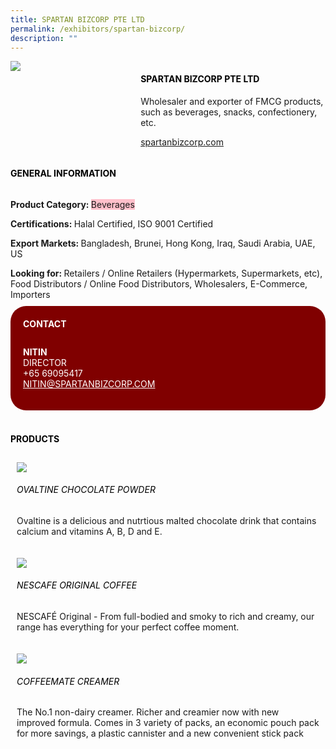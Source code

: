 ```yaml
---
title: SPARTAN BIZCORP PTE LTD
permalink: /exhibitors/spartan-bizcorp/
description: ""
---
```

<head>
	<div class="flex-paragraph">
		<!--hi there! this is a comment and will provide you with instructional guides-->
		<!--insert booth number here!-->
		<p style="text-transform: uppercase"></p></div>
			<div class="flex-container" style="display: flex; flex-wrap: wrap;">
				<!--insert DOWNLOAD link of company logo between the " marks!-->
			<div class="card sgds" style="flex: 1 1 40%; display: block;"><img src="https://drive.google.com/u/0/uc?id=1ftjXtnK18Gg-4wOfQfGckLzw3m4O6XcT&export=download"></div>
	<div class="card-sgds" style="flex: 1 1 58%; display: block; margin-left: 3px">
		<h4 style="text-transform: uppercase; color: black;"><!--insert the exhibitor's name between the <b> tags here--><b>SPARTAN BIZCORP PTE LTD</b></h4><!--insert the exhibitor's description between the <p> tags here-->
		<p>Wholesaler and exporter of FMCG products, such as beverages, snacks, confectionery, etc.</p>
		<!--insert the exhibitor's website link, making sure there is "https:// www." present please. make sure the entire https link goes in between the " marks-->
		<p><a href="https://spartanbizcorp.com/" target="_blank"><!--insert the www website link here (no need for https)-->spartanbizcorp.com</a></p>
	</div>
</div>
</head>

<body>
	<h4 style="text-transform: uppercase; color: black;"><b>General Information</b></h4>
		<div class="flex-container" style="display: flex; flex-wrap: wrap;">
			<div class="card sgds" style="flex: 1 1 65%; display: block; align-self: stretch">
			<div class="flex-paragraph">
			<p><b>Product Category: </b><span style=" background-color: pink; border-radius: 10 px;"><!--insert the exhibitor's pdt cat between the <p> tags here-->Beverages</span></p> 
				<p><b>Certifications: </b><!--insert all the exhibitor's certifications between the </b> and </p> here-->Halal Certified, ISO 9001 Certified</p>
			<p><b>Export Markets: </b><!--insert all the exhibitor's export markets between the </b> and </p> here-->Bangladesh, Brunei, Hong Kong, Iraq, Saudi Arabia, UAE, US</p>
			<p style="margin-bottom: 10px;"><b>Looking for: </b><!--insert all the exhibitor's potential business partners between the </b> and </p> here-->Retailers / Online Retailers (Hypermarkets, Supermarkets, etc), Food Distributors / Online Food Distributors, Wholesalers, E-Commerce, Importers</p>
			</div>
		</div>
		<div class="card sgds" style="flex: 1 1 35%; padding: 10px; display: block; background-color: maroon; border-radius: 25px; align-self: center;">
		<h4 style="color: white; margin-top: 10px; margin-left: 10px;">CONTACT</h4>
		<div class="flex-paragraph">
			<!--replace with exhibitor's: -->
			<p style="padding: 10px; color: white;"><b><!-- POC name-->NITIN</b><br><!-- designation-->DIRECTOR<br><!--contact number-->+65 69095417<br><!-- for linking purposes, insert their email after "mailto:"...--><a href="mailto:NITIN@SPARTANBIZCORP.COM" style="color: white;"><!--...and also include the display email before </a> here-->NITIN@SPARTANBIZCORP.COM</a></p>
		</div>
			</div>
		</div>
	<br>
		<h4 style="text-transform: uppercase; color: black;"><b>products</b></h4>
<div style="display: flex; flex-wrap: wrap;">
  <div class="card sgds" style="flex: 1 1 47%; margin: 10px; display: block;"><!--insert the exhibitor's DOWNLOAD image for product between the " marks here-->
	<div class="flex-image" style="display: block;"><img src="https://drive.google.com/u/0/uc?id=1kjwogh0bh5tC8a1b8c3RawkrHqkjXHTr&export=download"></div>
	<div class="flex-paragraph">
		<h6 style="text-transform: uppercase; color: black;"><!--insert product name before </h6> and product description after <p>-->OVALTINE CHOCOLATE POWDER</h6>
		<p>Ovaltine is a delicious and nutrtious malted chocolate drink that contains calcium and vitamins A, B, D and E.</p></div>
	</div>
		<div class="card sgds" style="flex: 1 1 47%; margin: 10px; display: block;">
		<div class="flex-image" style="display: block;"><img src="https://drive.google.com/u/0/uc?id=1E_86kJOG58zlJkNq0uaB78UUi5CrEK1F&export=download"></div>
	<div class="flex-paragraph">
		<h6 style="text-transform: uppercase; color: black;">NESCAFE ORIGINAL COFFEE</h6>
		<p>NESCAFÉ Original - From full-bodied and smoky to rich and creamy, our range has everything for your perfect coffee moment.</p></div>
	</div>
		<div class="card sgds" style="flex: 1 1 47%; margin: 10px; display: block;">
		<div class="flex-image" style="display: block;"><img src="https://drive.google.com/u/0/uc?id=1bPhvHytC9jACiAmOt151YC5m1S66328K&export=download"></div>
	<div class="flex-paragraph">
		<h6 style="text-transform: uppercase; color: black;">COFFEEMATE CREAMER</h6>
		<p>The No.1 non-dairy creamer. Richer and creamier now with new improved formula. Comes in 3 variety of packs, an economic pouch pack for more savings, a plastic cannister and a new convenient stick pack</p></div>
		</div>
	<!--don't delete these 2 tags. double check how the layout looks on the right too and lemme know if there are any problems! thank u so much for ur hardwork!-->
	</div>
</body>